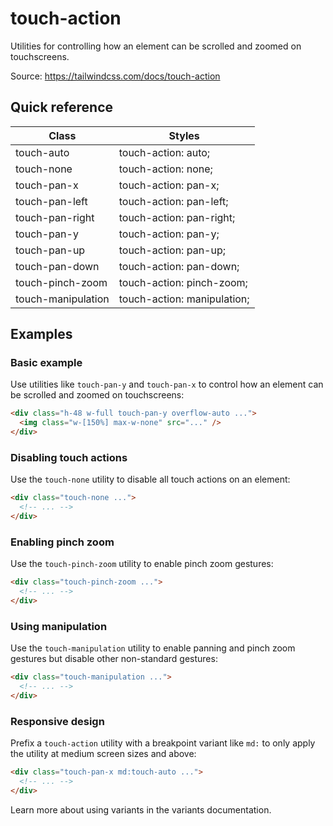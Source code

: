 # touch-action

Utilities for controlling how an element can be scrolled and zoomed on touchscreens.

Source: https://tailwindcss.com/docs/touch-action

## Quick reference

| Class                | Styles                    |
|----------------------|---------------------------|
| touch-auto           | touch-action: auto;       |
| touch-none           | touch-action: none;       |
| touch-pan-x          | touch-action: pan-x;      |
| touch-pan-left       | touch-action: pan-left;   |
| touch-pan-right      | touch-action: pan-right;  |
| touch-pan-y          | touch-action: pan-y;      |
| touch-pan-up         | touch-action: pan-up;     |
| touch-pan-down       | touch-action: pan-down;   |
| touch-pinch-zoom     | touch-action: pinch-zoom; |
| touch-manipulation   | touch-action: manipulation; |

## Examples

### Basic example

Use utilities like `touch-pan-y` and `touch-pan-x` to control how an element can be scrolled and zoomed on touchscreens:

```html
<div class="h-48 w-full touch-pan-y overflow-auto ...">
  <img class="w-[150%] max-w-none" src="..." />
</div>
```

### Disabling touch actions

Use the `touch-none` utility to disable all touch actions on an element:

```html
<div class="touch-none ...">
  <!-- ... -->
</div>
```

### Enabling pinch zoom

Use the `touch-pinch-zoom` utility to enable pinch zoom gestures:

```html
<div class="touch-pinch-zoom ...">
  <!-- ... -->
</div>
```

### Using manipulation

Use the `touch-manipulation` utility to enable panning and pinch zoom gestures but disable other non-standard gestures:

```html
<div class="touch-manipulation ...">
  <!-- ... -->
</div>
```

### Responsive design

Prefix a `touch-action` utility with a breakpoint variant like `md:` to only apply the utility at medium screen sizes and above:

```html
<div class="touch-pan-x md:touch-auto ...">
  <!-- ... -->
</div>
```

Learn more about using variants in the variants documentation.
